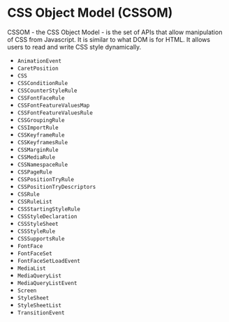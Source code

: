 # CSS Object Model (CSSOM)

CSSOM - the CSS Object Model - is the set of APIs that allow manipulation of CSS from Javascript. It is similar to what DOM is for HTML. It allows users to read and write CSS style dynamically.


* `AnimationEvent`
* `CaretPosition`
* `CSS`
* `CSSConditionRule`
* `CSSCounterStyleRule`
* `CSSFontFaceRule`
* `CSSFontFeatureValuesMap`
* `CSSFontFeatureValuesRule`
* `CSSGroupingRule`
* `CSSImportRule`
* `CSSKeyframeRule`
* `CSSKeyframesRule`
* `CSSMarginRule`
* `CSSMediaRule`
* `CSSNamespaceRule`
* `CSSPageRule`
* `CSSPositionTryRule`
* `CSSPositionTryDescriptors`
* `CSSRule`
* `CSSRuleList`
* `CSSStartingStyleRule`
* `CSSStyleDeclaration`
* `CSSStyleSheet`
* `CSSStyleRule`
* `CSSSupportsRule`
* `FontFace`
* `FontFaceSet`
* `FontFaceSetLoadEvent`
* `MediaList`
* `MediaQueryList`
* `MediaQueryListEvent`
* `Screen`
* `StyleSheet`
* `StyleSheetList`
* `TransitionEvent`


